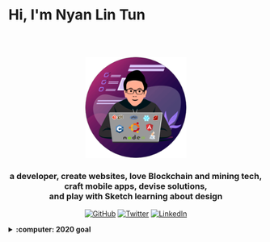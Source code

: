 # Hi, I'm Nyan Lin Tun

<br>
<br>
<p align="center">
 <a href="https://github.com/konyan/konyan">
    <img src="https://raw.githubusercontent.com/konyan/konyan/master/images/profile.png" alt="Logo" width="200" height="auto">
  </a>
  <h3 align="center">
   a developer, create websites, love Blockchain and mining tech, <br> craft mobile apps, devise solutions, <br> and play with Sketch learning about design
  </h3>
</p>

<p align="center">
	<a href="https://github.com/konyan"><img src="https://img.shields.io/github/followers/konyan.svg?label=GitHub&style=social" alt="GitHub"></a>
	<a href="https://twitter.com/devkonyan"><img src="https://img.shields.io/twitter/follow/devkonyan?label=Twitter&style=social" alt="Twitter"></a>
	<a href="https://www.linkedin.com/in/nyanlintun"><img src="https://img.shields.io/badge/LinkedIn--_.svg?style=social&logo=linkedin" alt="LinkedIn"></a>
</p>

<details>
  <summary><b>:computer: 2020 goal</b></summary>
  I want to start as a remote Front-End Developer where I can take on collaborative team leadership responsibilities, and gain experience with architecture and project development and management.
</details>
